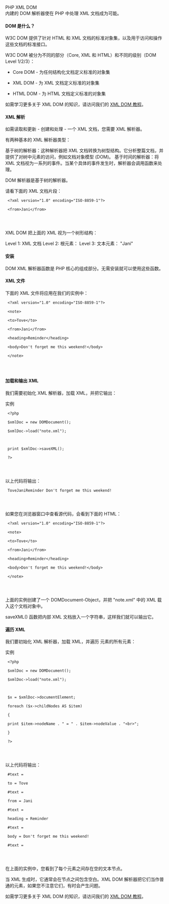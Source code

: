 PHP XML DOM  
内建的 DOM 解析器使在 PHP 中处理 XML 文档成为可能。

 

#### DOM 是什么？

 W3C DOM 提供了针对 HTML 和 XML 文档的标准对象集，以及用于访问和操作这些文档的标准接口。



 W3C DOM 被分为不同的部分（Core, XML 和 HTML）和不同的级别（DOM Level 1/2/3）：



 * Core DOM - 为任何结构化文档定义标准的对象集

 * XML DOM - 为 XML 文档定义标准的对象集

 * HTML DOM - 为 HTML 文档定义标准的对象集



 如需学习更多关于 XML DOM 的知识，请访问我们的 [XML DOM 教程](#)。

 

#### XML 解析

 如需读取和更新 - 创建和处理 - 一个 XML 文档，您需要 XML 解析器。

 有两种基本的 XML 解析器类型：

 
基于树的解析器：这种解析器把 XML 文档转换为树型结构。它分析整篇文档，并提供了对树中元素的访问，例如文档对象模型 (DOM)。
 基于时间的解析器：将 XML 文档视为一系列的事件。当某个具体的事件发生时，解析器会调用函数来处理。
 
DOM 解析器是基于树的解析器。

 请看下面的 XML 文档片段：

 
```
 <?xml version="1.0" encoding="ISO-8859-1"?>

 <from>Jani</from> 




```
 XML DOM 把上面的 XML 视为一个树形结构：

 
Level 1: XML 文档
 Level 2: 根元素： <from>
 Level 3: 文本元素： "Jani"
 


#### 安装

 DOM XML 解析器函数是 PHP 核心的组成部分。无需安装就可以使用这些函数。

 

#### XML 文件

 下面的 XML 文件将应用在我们的实例中：

 
```
 <?xml version="1.0" encoding="ISO-8859-1"?>

 <note>

 <to>Tove</to>

 <from>Jani</from>

 <heading>Reminder</heading>

 <body>Don't forget me this weekend!</body>

 </note> 




```
 



#### 加载和输出 XML

 我们需要初始化 XML 解析器，加载 XML，并把它输出：

 实例 
```
 <?php

 $xmlDoc = new DOMDocument();

 $xmlDoc->load("note.xml");



 print $xmlDoc->saveXML();

 ?> 




```
 以上代码将输出：

 
```
 ToveJaniReminder Don't forget me this weekend! 




```
 如果您在浏览器窗口中查看源代码，会看到下面的 HTML：

 
```
 <?xml version="1.0" encoding="ISO-8859-1"?>

 <note>

 <to>Tove</to>

 <from>Jani</from>

 <heading>Reminder</heading>

 <body>Don't forget me this weekend!</body>

 </note> 




```
 上面的实例创建了一个 DOMDocument-Object，并把 "note.xml" 中的 XML 载入这个文档对象中。

 saveXML() 函数把内部 XML 文档放入一个字符串，这样我们就可以输出它。

 

#### 遍历 XML

 我们要初始化 XML 解析器，加载 XML，并遍历 <note> 元素的所有元素：

 实例 
```
 <?php

 $xmlDoc = new DOMDocument();

 $xmlDoc->load("note.xml");



 $x = $xmlDoc->documentElement;

 foreach ($x->childNodes AS $item)

 {

 print $item->nodeName . " = " . $item->nodeValue . "<br>";

 }

 ?> 




```
 以上代码将输出：

 
```
 #text = 

 to = Tove

 #text = 

 from = Jani

 #text = 

 heading = Reminder

 #text = 

 body = Don't forget me this weekend!

 #text = 




```
 在上面的实例中，您看到了每个元素之间存在空的文本节点。

 当 XML 生成时，它通常会在节点之间包含空白。XML DOM 解析器把它们当作普通的元素，如果您不注意它们，有时会产生问题。

 
如需学习更多关于 XML DOM 的知识，请访问我们的 [XML DOM 教程](#)。

 

